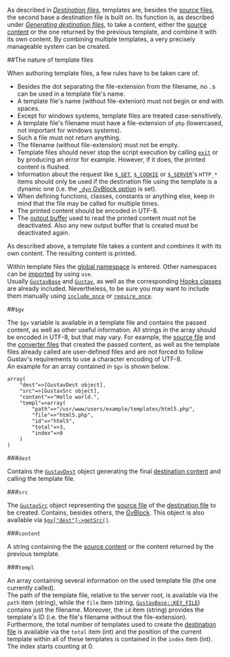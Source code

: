 As described in [*Destination files*](Destination-files), templates are, besides the [source files](Source-files), the second base a destination file is built on. Its function is, as described under [*Generating destination files*](Generating-destination-files#generating-the-destination-content), to take a content, either the [source content](Source-content) or the one returned by the previous template, and combine it with its own content. By combining multiple templates, a very precisely manageable system can be created.



##The nature of template files

When authoring template files, a few rules have to be taken care of.

+   Besides the dot separating the file-extension from the filename, no `.`s can be used in a template file's name.
+   A template file's name (without file-extenion) must not begin or end with spaces.
+   Except for windows systems, template files are treated case-sensitively.
+   A template file's filename must have a file-extension of `php` (lowercased, not important for windows systems).
+   Such a file must not return anything.
+   The filename (without file-extension) must not be empty.
+   Template files should never stop the script execution by calling [`exit`](http://php.net/manual/en/function.exit.php) or by producing an error for example. However, if it does, the printed content is flushed.
+   Information about the request like [`$_GET`](http://php.net/manual/en/reserved.variables.get.php), [`$_COOKIE`](http://php.net/manual/en/reserved.variables.cookies.php) or [`$_SERVER`](http://php.net/manual/en/reserved.variables.server.php)'s `HTTP_*` items should only be used if the destination file using the template is a dynamic one (i.e. the [`_dyn` GvBlock option](Gustav-core-options#_dyn) is set).
+   When defining functions, classes, constants or anything else, keep in mind that the file may be called for multiple times.
+   The printed content should be encoded in UTF-8.
+   The [output buffer](http://php.net/manual/en/ref.outcontrol.php) used to read the printed content must not be deactivated. Also any new output buffer that is created must be deactivated again.

As described above, a template file takes a content and combines it with its own content. The resulting content is printed.

Within template files the [global namespace](http://php.net/manual/en/language.namespaces.global.php) is entered. Other namespaces can be [imported](http://php.net/manual/en/language.namespaces.importing.php) by using `use`.  
Usually [`GustavBase`](API#gustavbase) and [`Gustav`](API#gustav), as well as the corresponding [Hooks classes](API#hooks-classes) are already included. Nevertheless, to be sure you may want to include them manually using [`include_once`](http://php.net/manual/en/function.include-once.php) or [`require_once`](http://php.net/manual/en/function.require-once.php).



##`$gv`

The `$gv` variable is available in a template file and contains the passed content, as well as other useful information. All strings in the array should be encoded in UTF-8, but that may vary. For example, the [source file](Source-files) and the [converter files](User-defined-converters) that created the passed content, as well as the template files already called are user-defined files and are not forced to follow Gustav's requirements to use a character encoding of UTF-8.  
An example for an array contained in `$gv` is shown below.

    array(
        "dest"=>[GustavDest object],
        "src"=>[GustavSrc object],
        "content"=>"Hello world.",
        "templ"=>array(
            "path"=>"/usr/www/users/example/templates/html5.php",
            "file"=>"html5.php",
            "id"=>"html5",
            "total"=>3,
            "index"=>0
        )
    )

###`dest`

Contains the [`GustavDest`](API#gustavdest) object generating the final [destination content](Generating-destination-files#generating-the-destination-content) and calling the template file.

###`src`

The [`GustavSrc`](API#gustavsrc) object representing the [source file](Source-files) of the [destination file](Destination-files) to be created. Contains, besides others, the [GvBlock](GvBlock). This object is also available via [`$gv["dest"]->getSrc()`](Public-API%3a-GustavDest#gustavsrc-getsrc).

###`content`

A string containing the the [source content](Source-content) or the content returned by the previous template.

###`templ`

An array containing several information on the used template file (the one currently called).  
The path of the template file, relative to the server root, is available via the `path` item (string), while the `file` item (string, [`GustavBase::KEY_FILE`](Public-API%3a-GustavBase#string-key_file)) contains just the filename. Moreover, the `id` item (string) provides the template's ID (i.e. the file's filename without the file-extension). Furthermore, the total number of templates used to create the [destination file](Destination-files) is available via the `total` item (int) and the position of the current template within all of these templates is contained in the `index` item (int). The index starts counting at 0.